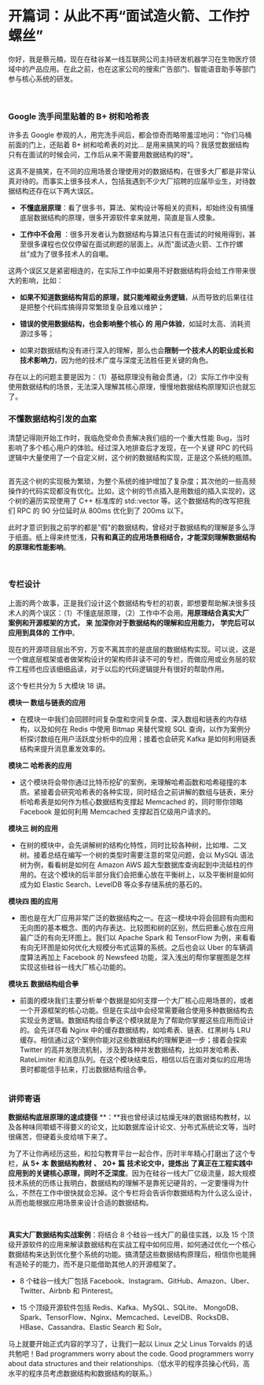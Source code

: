 # 开篇词：从此不再“面试造火箭、工作拧螺丝”

你好，我是蔡元楠，现在在硅谷某一线互联网公司主持研发机器学习在生物医疗领域中的产品应用。在此之前，也在这家公司的搜索广告部门、智能语音助手等部门参与核心系统的研发。

<br />


<Image alt="" src="https://s0.lgstatic.com/i/image3/M01/56/51/CgpOIF3vZmmAL-aRAABZ3pUggvU160.png"/> 


### Google 洗手间里贴着的 B+ 树和哈希表

许多去 Google 参观的人，用完洗手间后，都会惊奇而略带羞涩地问："你们马桶前面的门上，还贴着 B+ 树和哈希表的对比... 是用来搞笑的吗？我感觉数据结构只有在面试的时候会问，工作后从来不需要用数据结构的呀"。

这真不是搞笑，在不同的应用场景合理使用对的数据结构，在很多大厂都是非常认真对待的。而事实上很多技术人，包括我遇到不少大厂招聘的应届毕业生，对待数据结构还存在以下两大误区。

* **不懂底层原理**：看了很多书，算法、架构设计等相关的资料，却始终没有搞懂底层数据结构的原理，很多开源软件拿来就用，简直是盲人摸象。

* **工作中不会用** ：很多开发者认为数据结构与算法只有在面试的时候用得到，甚至很多课程也仅仅停留在面试刷题的层面上。从而"面试造火箭、工作拧螺丝"成为了很多技术人的自嘲。

这两个误区又是紧密相连的，在实际工作中如果用不好数据结构将会给工作带来很大的影响，比如：

* **如果不知道数据结构背后的原理，就只能堆砌业务逻辑**，从而导致的后果往往是把整个代码库搞得异常繁琐复杂且难以维护；

* **错误的使用数据结构，也会影响整个核心** **的** **用户体验**，如延时太高、消耗资源过多等；

* 如果对数据结构没有进行深入的理解，那么也会**限制一个技术人的职业成长和技术影响力**，因为他的技术广度与深度无法胜任更关键的角色。

存在以上的问题主要是因为：（1）基础原理没有融会贯通，（2）实际工作中没有使用数据结构的场景，无法深入理解其核心原理，慢慢地数据结构原理知识也就忘了。

### **不懂数据结构引发的血案**

清楚记得刚开始工作时，我临危受命负责解决我们组的一个重大性能 Bug，当时影响了多个核心用户的体验。经过深入地排查后才发现，在一个关键 RPC 的代码逻辑中大量使用了一个自定义树，这个树的数据结构实现，正是这个系统的瓶颈。


<Image alt="" src="https://s0.lgstatic.com/i/image3/M01/56/52/CgpOIF3vZuaAJttsAABYcF4LA_U244.png"/> 


<br />

首先这个树的实现极为繁琐，为整个系统的维护增加了复杂度；其次他的一些高频操作的代码实现都没有优化。比如，这个树的节点插入是用数组的插入实现的，这个树的遍历实现使用了 C++ 标准库的 std::vector 等。这个数据结构的改写把我们 RPC 的 90 分位延时从 800ms 优化到了 200ms 以下。  

此时才意识到我之前学的都是"假"的数据结构，曾经对于数据结构的理解是多么浮于纸面。纸上得来终觉浅，**只有和真正的应用场景相结合，才能深刻理解数据结构的原理和性能影响**。

<br />


<Image alt="" src="https://s0.lgstatic.com/i/image3/M01/56/52/CgpOIF3vZxWAWnmjAACdS3vJHuo359.png"/> 


### 专栏设计

上面的两个故事，正是我们设计这个数据结构专栏的初衷，即想要帮助解决很多技术人的两个误区：（1）不懂底层原理，（2）工作中不会用。**用原理结合真实大厂案例和开源框架的方式，** **来** **加深你对于数据结构的理解和应用能力，** **学完后可以应用到具体的** **工作中**。

现在的开源项目层出不穷，万变不离其宗的是底层的数据结构实现。可以说，这是一个做底层框架或者做架构设计的架构师非读不可的专栏，而做应用或业务层的软件工程师也应该细细品读，对于以后的代码逻辑提升有很好的帮助作用。

这个专栏共分为 5 大模块 18 讲。

**模块一 数组与链表的应用**

* 在模块一中我们会回顾时间复杂度和空间复杂度、深入数组和链表的内存结构，以及如何在 Redis 中使用 Bitmap 来替代常规 SQL 查询，以作为案例分析探讨数组在用户活跃度分析中的应用；接着也会研究 Kafka 是如何利用链表结构来提升消息重发效率的。

**模块二 哈希表的应用**

* 这个模块将会带你通过比特币挖矿的案例，来理解哈希函数和哈希碰撞的本质。紧接着会研究哈希表的各种实现，同时结合之前讲解的数组与链表，来分析哈希表是如何作为核心数据结构支撑起 Memcached 的，同时带你领略 Facebook 是如何利用 Memcached 支撑起百亿级用户请求的。

**模块三 树的应用**

* 在树的模块中，会先讲解树的结构化特性，同时比较各种树，比如堆、二叉树。接着总结在编写一个树的类型时需要注意的常见问题，会以 MySQL 语法树为例，看看树是如何在 Amazon AWS 超大型数据库查询起到中流砥柱的作用的。在这个模块的后半部分我们会把重心放在平衡树上，以及平衡树是如何成为如 Elastic Search、LevelDB 等众多存储系统的基石的。

**模块四 图的应用**

* 图也是在大厂应用非常广泛的数据结构之一。在这一模块中将会回顾有向图和无向图的基本概念、图的内存表达、比较图和树的区别，然后把重心放在应用最广泛的有向无环图上。我们以 Apache Spark 和 TensorFlow 为例，来看看有向无环图是如何优化大规模分布式运算的系统。之后也会以 Uber 的车辆调度算法再加上 Facebook 的 Newsfeed 功能，深入浅出的帮你掌握图是怎样实现这些硅谷一线大厂核心功能的。

**模块五 数据结构组合拳**

* 前面的模块我们主要分析单个数据是如何支撑一个大厂核心应用场景的，或者一个开源框架的核心功能。但是在实战中会经常需要融合使用多种数据结构去实现业务逻辑。数据结构组合拳这个模块就是为了帮助你掌握这些应用而设计的。会先详尽看 Nginx 中的缓存数据结构，如哈希表、链表、红黑树与 LRU 缓存。相信通过这个案例你能对这些数据结构的理解更进一步；接着会探索 Twitter 的高并发限流机制，涉及到各种并发数据结构，比如并发哈希表、RateLimiter 和消息队列。在这个模块结束后，相信以后在面对类似的应用场景时都能信手拈来，打出数据结构组合拳。


<Image alt="" src="https://s0.lgstatic.com/i/image3/M01/56/2A/Cgq2xl3vDlqAbRrnAAPYhGviMng817.png"/> 


### **讲师寄语**

**数据结构底层原理的速成捷径** **：**我也曾经读过枯燥无味的数据结构教材，以及各种味同嚼蜡不得要义的论文，比如数据库设计论文、分布式系统论文等，当时很痛苦，但硬着头皮给啃下来了。

为了不让你再经历这些，和拉勾教育平台一起合作，历时半年精心打磨出了这个专栏，**从** **5+** **本** **数据结构教材** **、** **20+** **篇** **技术论文中，提炼出** **了真正在工程实践中应用到的关键核心原理，同时不乏深度**。因为在硅谷一线大厂亿级流量，超大规模技术系统的历练让我明白，数据结构的理解不是靠死记硬背的，一定要懂得为什么，不然在工作中很快就会忘掉。这个专栏将会告诉你数据结构为什么这么设计，从而也能根据应用场景来设计合适的数据结构。

<br />


<Image alt="" src="https://s0.lgstatic.com/i/image3/M01/56/52/Cgq2xl3vZ26ACVY1AADymKZ0ALI496.png"/> 


**真实大厂数据结构实战案例**：将结合 8 个硅谷一线大厂的最佳实践，以及 15 个顶级开源软件的应用来解读数据结构在实战工程中如何应用，如何通过优化一个核心数据结构来达到优化整个系统的功能。搞清楚这些数据结构原理后，相信你也能拥有造轮子的能力，而不是只能借助其他人的开源框架了。

* 8 个硅谷一线大厂包括 Facebook、Instagram、GitHub、Amazon、Uber、Twitter、Airbnb 和 Pinterest。

* 15 个顶级开源软件包括 Redis、Kafka、MySQL、SQLite、 MongoDB、Spark、TensorFlow、Nginx、Memcached、LevelDB、RocksDB、HBase、Cassandra、Elastic Search 和 Solr。

马上就要开始正式内容的学习了，让我们一起以 Linux 之父 Linus Torvalds 的话共勉吧！Bad programmers worry about the code. Good programmers worry about data structures and their relationships.（低水平的程序员操心代码，高水平的程序员考虑数据结构和数据结构的联系。）

<br />


